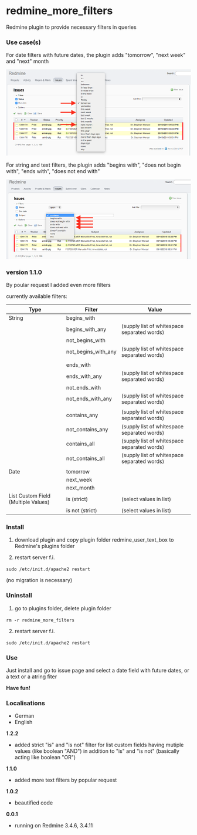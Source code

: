 # redmine_more_filters

Redmine plugin to provide necessary filters in queries

### Use case(s)

For date filters with future dates, the plugin adds "tomorrow", "next week" and "next" month

![PNG that represents a quick overview](/doc/new_date_filters.png)

For string and text filters, the plugin adds "begins with", "does not begin with", "ends with", "does not end with"

![PNG that represents a quick overview](/doc/new_string_and_text_filters.png)

### version 1.1.0

By poular request I added even more filters

currently available filters:

|Type    |Filter      |Value     |
|---|---|---|
|String  |begins_with||
|        |begins_with_any|   (supply list of whitespace separated words)|
|        |not_begins_with||  
|        |not_begins_with_any| (supply list of whitespace separated words)|
|        |||
|        |ends_with||
|        |ends_with_any|       (supply list of whitespace separated words)|
|        |not_ends_with||
|        |not_ends_with_any|   (supply list of whitespace separated words)|
|        |||
|        |contains_any|        (supply list of whitespace separated words)|
|        |not_contains_any|    (supply list of whitespace separated words)|
|        |contains_all|        (supply list of whitespace separated words)|
|        |not_contains_all|    (supply list of whitespace separated words)|
|        |||
|Date    |tomorrow||
|        |next_week||
|        |next_month||
|List Custom Field (Multiple Values)|is (strict)| (select values in list)|
|        |is not (strict)| (select values in list)|


### Install

1. download plugin and copy plugin folder redmine_user_text_box to Redmine's plugins folder 

2. restart server f.i.  

`sudo /etc/init.d/apache2 restart`

(no migration is necessary)

### Uninstall

1. go to plugins folder, delete plugin folder  

`rm -r redmine_more_filters`

2. restart server f.i. 

`sudo /etc/init.d/apache2 restart`

### Use

Just install and go to issue page and select a date field with future dates, or a text or a atring fiter

**Have fun!**

### Localisations

* German
* English

**1.2.2**
  - added strict "is" and "is not" filter for list custom fields having mutiple values (like boolean "AND") in addition to "is" and "is not" (basically acting like boolean "OR")

**1.1.0**
  - added more text filters by popular request

**1.0.2** 
  - beautified code


**0.0.1** 
  - running on Redmine 3.4.6, 3.4.11
